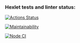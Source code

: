 ### Hexlet tests and linter status:
[![Actions Status](https://github.com/ilyaozhereliev/frontend-project-lvl1/workflows/hexlet-check/badge.svg)](https://github.com/ilyaozhereliev/frontend-project-lvl1/actions)

[![Maintainability](https://api.codeclimate.com/v1/badges/2469e283ed3ccdcbbf70/maintainability)](https://codeclimate.com/github/ilyaozhereliev/frontend-project-lvl1/maintainability)

[![Node CI](https://github.com/ilyaozhereliev/frontend-project-lvl1/workflows/ci/badge.svg)](https://github.com/ilyaozhereliev/frontend-project-lvl1/actions)